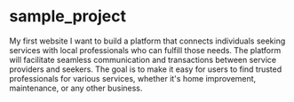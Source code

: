 # sample_project
My first website
I want to build a platform that connects individuals seeking services with local professionals who can fulfill those needs. The platform will facilitate seamless communication and transactions between service providers and seekers. The goal is to make it easy for users to find trusted professionals for various services, whether it's home improvement, maintenance, or any other business.
